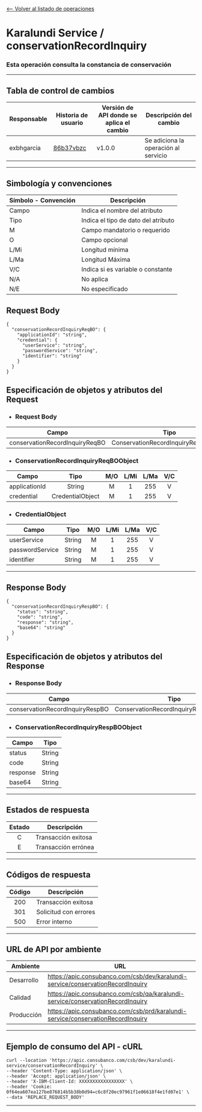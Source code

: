 [<-- Volver al listado de operaciones](./../../index.md)

# Karalundi Service / conservationRecordInquiry

###  Esta operación consulta la constancia de conservación
---

## Tabla de control de cambios
|Responsable|Historia de usuario|Versión de API donde se aplica el cambio|Descripción del cambio|
|-|-|-|-|
|exbhgarcia|[86b37vbzc](https://app.clickup.com/t/86b37vbzc)|v1.0.0|Se adiciona la operación al servicio|

---

## Simbología y convenciones
|Símbolo - Convención|Descripción|
|-|-|
|Campo|Indica el nombre del atributo|
|Tipo|Indica el tipo de dato del atributo|
|M|Campo mandatorio o requerido|
|O|Campo opcional|
|L/Mi|Longitud mínima|
|L/Ma|Longitud Máxima|
|V/C|Indica si es variable o constante|
|N/A|No aplica|
|N/E|No especificado|


## Request Body
```
{
  "conservationRecordInquiryReqBO": {
    "applicationId": "string",
    "credential": {
      "userService": "string",
      "passwordService": "string",
      "identifier": "string"
    }
  }
}
```
## Especificación de objetos y atributos del Request
* ### Request Body
| Campo | Tipo | M/O | L/Mi | L/Ma | V/C |
|-|:-:|:-:|:-:|:-:|:-:|
|conservationRecordInquiryReqBO|ConservationRecordInquiryReqBOObject|M|1|255|V|

* ### ConservationRecordInquiryReqBOObject
| Campo | Tipo | M/O | L/Mi | L/Ma | V/C |
|-|:-:|:-:|:-:|:-:|:-:|
|applicationId|String|M|1|255|V|
|credential|CredentialObject|M|1|255|V|

* ### CredentialObject
| Campo | Tipo | M/O | L/Mi | L/Ma | V/C |
|-|:-:|:-:|:-:|:-:|:-:|
|userService|String|M|1|255|V|
|passwordService|String|M|1|255|V|
|identifier|String|M|1|255|V|

---

## Response Body
```
{
  "conservationRecordInquiryRespBO": {
    "status": "string",
    "code": "string",
    "response": "string",
    "base64": "string"
  }
}
```
## Especificación de objetos y atributos del Response
* ### Response Body
| Campo | Tipo |
|-|:-:|
|conservationRecordInquiryRespBO|ConservationRecordInquiryRespBOObject|

* ### ConservationRecordInquiryRespBOObject
| Campo | Tipo |
|-|:-:|
|status|String|
|code|String|
|response|String|
|base64|String|

---

## Estados de respuesta
|Estado|Descripción|
|:-:|-|
|C|Transacción exitosa|
|E|Transacción errónea|

---
## Códigos de respuesta
|Código|Descripción|
|:-:|-|
|200|Transacción exitosa|
|301|Solicitud con errores|
|500|Error interno|

---


## URL de API por ambiente
|Ambiente|URL|
|-|-|
|Desarrollo|https://apic.consubanco.com/csb/dev/karalundi-service/conservationRecordInquiry|    
|Calidad|https://apic.consubanco.com/csb/qa/karalundi-service/conservationRecordInquiry|
|Producción|https://apic.consubanco.com/csb/prd/karalundi-service/conservationRecordInquiry|

---


## Ejemplo de consumo del API - cURL
```
curl --location 'https://apic.consubanco.com/csb/dev/karalundi-service/conservationRecordInquiry' \
--header 'Content-Type: application/json' \
--header 'Accept: application/json' \
--header 'X-IBM-Client-Id: XXXXXXXXXXXXXXXXX' \
--header 'Cookie: 0f64ea607ea127be876814b5b38b0d94=c6c8f20ec97961f1e06618f4e1fd07e1' \
--data 'REPLACE_REQUEST_BODY'
```
---

<!-- DOCUMENTACION TECNICA -->
